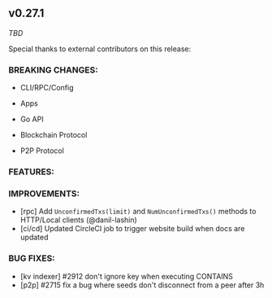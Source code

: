 ## v0.27.1

*TBD*

Special thanks to external contributors on this release:

### BREAKING CHANGES:

* CLI/RPC/Config

* Apps

* Go API

* Blockchain Protocol

* P2P Protocol

### FEATURES:

### IMPROVEMENTS:
- [rpc] Add `UnconfirmedTxs(limit)` and `NumUnconfirmedTxs()` methods to HTTP/Local clients (@danil-lashin)
- [ci/cd] Updated CircleCI job to trigger website build when docs are updated

### BUG FIXES:
- [kv indexer] \#2912 don't ignore key when executing CONTAINS
- [p2p] \#2715 fix a bug where seeds don't disconnect from a peer after 3h
